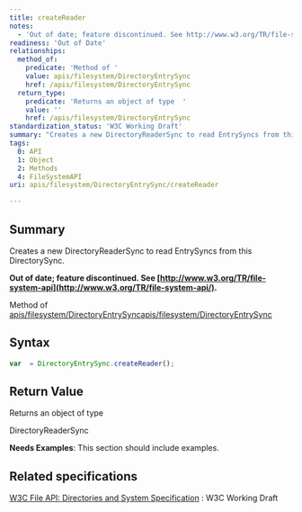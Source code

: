 ```yaml
---
title: createReader
notes:
  - 'Out of date; feature discontinued. See http://www.w3.org/TR/file-system-api/.'
readiness: 'Out of Date'
relationships:
  method_of:
    predicate: 'Method of '
    value: apis/filesystem/DirectoryEntrySync
    href: /apis/filesystem/DirectoryEntrySync
  return_type:
    predicate: 'Returns an object of type  '
    value: ''
    href: /apis/filesystem/DirectoryEntrySync
standardization_status: 'W3C Working Draft'
summary: "Creates a new DirectoryReaderSync to read EntrySyncs from this DirectorySync.\n"
tags:
  0: API
  1: Object
  2: Methods
  4: FileSystemAPI
uri: apis/filesystem/DirectoryEntrySync/createReader

---
```

## <span>Summary</span>

Creates a new DirectoryReaderSync to read EntrySyncs from this DirectorySync.

**Out of date; feature discontinued. See [http://www.w3.org/TR/file-system-api](http://www.w3.org/TR/file-system-api/).**

Method of [apis/filesystem/DirectoryEntrySync](/apis/filesystem/DirectoryEntrySync)[apis/filesystem/DirectoryEntrySync](/apis/filesystem/DirectoryEntrySync)

## <span>Syntax</span>

``` js
var  = DirectoryEntrySync.createReader();
```

## <span>Return Value</span>

Returns an object of type<span></span>

DirectoryReaderSync

**Needs Examples**: This section should include examples.

## <span>Related specifications</span>

[W3C File API: Directories and System Specification](http://dev.w3.org/2009/dap/file-system/pub/FileSystem/)
:   W3C Working Draft
